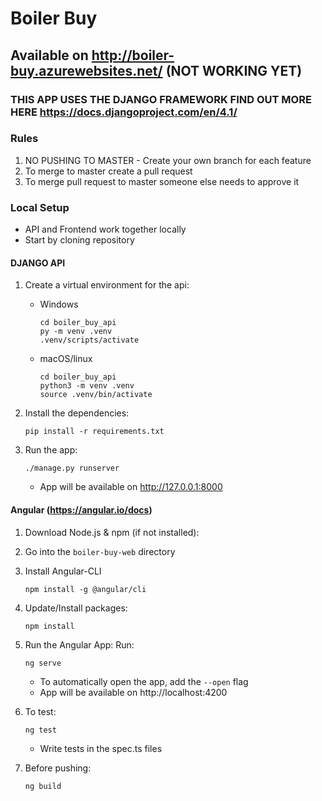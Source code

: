 # Boiler Buy

## Available on http://boiler-buy.azurewebsites.net/ (NOT WORKING YET)

### THIS APP USES THE DJANGO FRAMEWORK FIND OUT MORE HERE https://docs.djangoproject.com/en/4.1/

### Rules
1. NO PUSHING TO MASTER - Create your own branch for each feature
2. To merge to master create a pull request
3. To merge pull request to master someone else needs to approve it

### Local Setup
* API and Frontend work together locally
* Start by cloning repository
#### DJANGO API
1. Create a virtual environment for the api:
    * Windows 
        ```
        cd boiler_buy_api
        py -m venv .venv
        .venv/scripts/activate
        ```

    * macOS/linux 
        ```
        cd boiler_buy_api
        python3 -m venv .venv
        source .venv/bin/activate
        ```

2. Install the dependencies:
    ```
    pip install -r requirements.txt
    ```

3. Run the app:
    ```
    ./manage.py runserver
    ```
    * App will be available on http://127.0.0.1:8000

#### Angular (https://angular.io/docs)
1. Download Node.js & npm (if not installed):

2. Go into the ```boiler-buy-web``` directory

3. Install Angular-CLI
    ```
    npm install -g @angular/cli
    ```
    
4. Update/Install packages:
   ```
   npm install
   ```

5. Run the Angular App:
    Run:
    ```
    ng serve
    ```
    * To automatically open the app, add the ```--open``` flag
    * App will be available on http://localhost:4200

6. To test:
    ```
    ng test
    ```
    * Write tests in the spec.ts files

7. Before pushing:
    ```
    ng build
    ```
